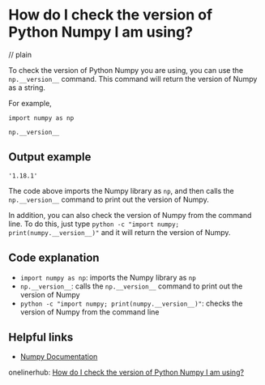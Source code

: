 # How do I check the version of Python Numpy I am using?
// plain

To check the version of Python Numpy you are using, you can use the `np.__version__` command. This command will return the version of Numpy as a string.

For example,
```
import numpy as np

np.__version__
```

## Output example

```
'1.18.1'
```

The code above imports the Numpy library as `np`, and then calls the `np.__version__` command to print out the version of Numpy.

In addition, you can also check the version of Numpy from the command line. To do this, just type `python -c "import numpy; print(numpy.__version__)"` and it will return the version of Numpy.

## Code explanation

- `import numpy as np`: imports the Numpy library as `np`
- `np.__version__`: calls the `np.__version__` command to print out the version of Numpy
- `python -c "import numpy; print(numpy.__version__)"`: checks the version of Numpy from the command line

## Helpful links
- [Numpy Documentation](https://numpy.org/doc/)

onelinerhub: [How do I check the version of Python Numpy I am using?](https://onelinerhub.com/python-scipy/how-do-i-check-the-version-of-python-numpy-i-am-using)